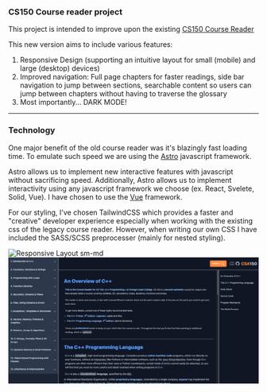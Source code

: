 ### CS150 Course reader project

This project is intended to improve upon the existing [CS150 Course Reader](https://www.occ-cs.com/book-23/)

This new version aims to include various features:

1. Responsive Design (supporting an intuitive layout for small (mobile) and large (desktop) devices)
2. Improved navigation: Full page chapters for faster readings, side bar navigation to jump between sections, searchable content so users can jump between chapters without having to traverse the glossary
3. Most importantly... DARK MODE!

---

### Technology

One major benefit of the old course reader was it's blazingly fast loading time. To emulate such speed we are using the [Astro](https://astro.build/) javascript framework.

Astro allows us to implement new interactive features with javascript without sacrificing speed. Additionally, Astro allows us to implement interactivity using any javascript framework we choose (ex. React, Svelete, Solid, Vue). I have chosen to use the [Vue](https://vuejs.org/) framework.

For our styling, I've chosen TailwindCSS which provides a faster and "creative" developer experience especially when working with the existing css of the legacy course reader. However, when writing our own CSS I have included the SASS/SCSS preprocesser (mainly for nested styling).

![Responsive Layout sm-md](./public/images/responsive%20layout%20sm-md.png)
![Responsive Layout large](./public/images/ResponsiveDesign-lg.png)
